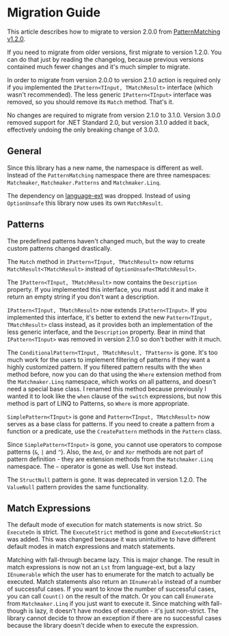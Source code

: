 # Migration Guide

This article describes how to migrate to version 2.0.0 from
[PatternMatching v1.2.0](https://github.com/TolikPylypchuk/PatternMatching).

If you need to migrate from older versions, first migrate to version 1.2.0. You can do that just by reading the
changelog, because previous versions contained much fewer changes and it's much simpler to migrate.

In order to migrate from version 2.0.0 to version 2.1.0 action is required only if you implemented the
`IPattern<TInput, TMatchResult>` interface (which wasn't recommended). The less generic `IPattern<TInput>` interface was
removed, so you should remove its `Match` method. That's it.

No changes are required to migrate from version 2.1.0 to 3.1.0. Version 3.0.0 removed support for .NET Standard 2.0, but
version 3.1.0 added it back, effectively undoing the only breaking change of 3.0.0.

## General

Since this library has a new name, the namespace is different as well. Instead of the `PatternMatching` namespace there
are three namespaces: `Matchmaker`, `Matchmaker.Patterns` and `Matchmaker.Linq`.

The dependency on [language-ext](https://github.com/louthy/language-ext) was dropped. Instead of using `OptionUnsafe`
this library now uses its own `MatchResult`.

## Patterns

The predefined patterns haven't changed much, but the way to create custom patterns changed drastically.

The `Match` method in `IPattern<TInput, TMatchResult>` now returns `MatchResult<TMatchResult>` instead of
`OptionUnsafe<TMatchResult>`.

The `IPattern<TInput, TMatchResult>` now contains the `Description` property. If you implemented this interface, you
must add it and make it return an empty string if you don't want a description.

`IPattern<TInput, TMatchResult>` now extends `IPattern<TInput>`. If you implemented this interface, it's better
to extend the new `Pattern<TInput, TMatchResult>` class instead, as it provides both an implementation of the less
generic interface, and the `Description` property. Bear in mind that `IPattern<TInput>` was removed in version
2.1.0 so don't bother with it much.

The `ConditionalPattern<TInput, TMatchResult, TPattern>` is gone. It's too much work for the users to implement
filtering of patterns if they want a highly customized pattern. If you filtered pattern results with the `When` method
before, now you can do that using the `Where` extension method from the `Matchmaker.Linq` namespace, which works on all
patterns, and doesn't need a special base class. I renamed this method because previously I wanted it to look like the
`when` clause of the `switch` expressions, but now this method is part of LINQ to Patterns, so `Where` is more
appropriate.

`SimplePattern<TInput>` is gone and `Pattern<TInput, TMatchResult>` now serves as a base class for patterns. If you need
to create a pattern from a function or a predicate, use the `CreatePattern` methods in the `Pattern` class.

Since `SimplePattern<TInput>` is gone, you cannot use operators to compose patterns (`&`, `|` and `^`). Also, the `And`,
`Or` and `Xor` methods are not part of pattern definition - they are extension methods from the `Matchmaker.Linq`
namespace. The `~` operator is gone as well. Use `Not` instead.

The `StructNull` pattern is gone. It was deprecated in version 1.2.0. The `ValueNull` pattern provides the same
functionality.

## Match Expressions

The default mode of execution for match statements is now strict. So `ExecuteOn` is strict. The `ExecuteStrict` method
is gone and `ExecuteNonStrict` was added. This was changed because it was unintuitive to have different default modes
in match expressions and match statements.

Matching with fall-through became lazy. This is major change. The result in match expressions is now not an `Lst` from
language-ext, but a lazy `IEnumerable` which the user has to enumerate for the match to actually be executed. Match
statements also return an `IEnumerable` instead of a number of successful cases. If you want to know the number of
successful cases, you can call `Count()` on the result of the match. Or you can call `Enumerate` from `Matchmaker.Linq`
if you just want to execute it. Since matching with fall-though is lazy, it doesn't have modes of execution - it's just
non-strict. The library cannot decide to throw an exception if there are no successful cases because the library doesn't
decide when to execute the expression.
